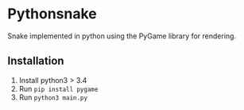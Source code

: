 # Pythonsnake

Snake implemented in python using the PyGame library for rendering.

## Installation

1. Install python3 > 3.4
2. Run `pip install pygame`
3. Run `python3 main.py`
